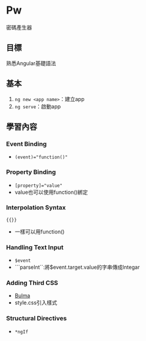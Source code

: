 # Pw
密碼產生器
## 目標
熟悉Angular基礎語法
## 基本
1. ```ng new <app name>```：建立app
2. ```ng serve```：啟動app
## 學習內容
### Event Binding
* ```(event)="function()"```
### Property Binding
* ```[property]="value"```
* value也可以使用function()綁定
### Interpolation Syntax
```{{}}```
* 一樣可以用function()
### Handling Text Input
* ```$event```
* ```parseInt``:將$event.target.value的字串傳成Integar
### Adding Third CSS
* [Bulma](https://bulma.io/)
* style.css引入樣式
### Structural Directives
* ```*ngIf```
